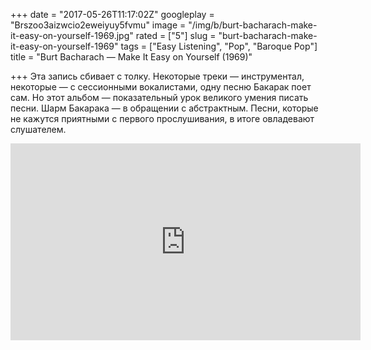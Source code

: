 +++
date = "2017-05-26T11:17:02Z"
googleplay = "Brszoo3aizwcio2eweiyuy5fvmu"
image = "/img/b/burt-bacharach-make-it-easy-on-yourself-1969.jpg"
rated = ["5"]
slug = "burt-bacharach-make-it-easy-on-yourself-1969"
tags = ["Easy Listening", "Pop", "Baroque Pop"]
title = "Burt Bacharach — Make It Easy on Yourself (1969)"

+++
Эта запись сбивает с&nbsp;толку. Некоторые треки&nbsp;&mdash; инструментал, некоторые&nbsp;&mdash; с&nbsp;сессионными вокалистами, одну песню Бакарак поет сам. Но&nbsp;этот альбом&nbsp;&mdash; показательный урок великого умения писать песни. Шарм Бакарака&nbsp;&mdash; в&nbsp;обращении с&nbsp;абстрактным. Песни, которые не&nbsp;кажутся приятными с&nbsp;первого прослушивания, в&nbsp;итоге овладевают слушателем.

<iframe width="560" height="315" src="https://www.youtube.com/embed/wdvhGloYpvs" frameborder="0" allowfullscreen></iframe>